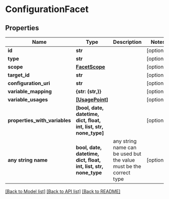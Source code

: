 # ConfigurationFacet


## Properties
Name | Type | Description | Notes
------------ | ------------- | ------------- | -------------
**id** | **str** |  | [optional] 
**type** | **str** |  | [optional] 
**scope** | [**FacetScope**](FacetScope.md) |  | [optional] 
**target_id** | **str** |  | [optional] 
**configuration_uri** | **str** |  | [optional] 
**variable_mapping** | **{str: (str,)}** |  | [optional] 
**variable_usages** | [**[UsagePoint]**](UsagePoint.md) |  | [optional] 
**properties_with_variables** | **[bool, date, datetime, dict, float, int, list, str, none_type]** |  | [optional] 
**any string name** | **bool, date, datetime, dict, float, int, list, str, none_type** | any string name can be used but the value must be the correct type | [optional]

[[Back to Model list]](../README.md#documentation-for-models) [[Back to API list]](../README.md#documentation-for-api-endpoints) [[Back to README]](../README.md)


